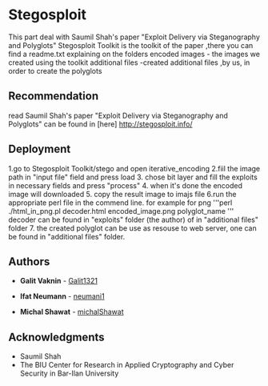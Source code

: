 # Stegosploit
This part deal with  Saumil Shah's paper "Exploit Delivery via Steganography and Polyglots"
Stegosploit Toolkit is the toolkit of the paper ,there you can find a readme.txt explaining on the folders
encoded images - the images we created using the toolkit 
additional files -created additional files ,by us, in order to create the polyglots

## Recommendation
read Saumil Shah's paper "Exploit Delivery via Steganography and Polyglots" can be found in [here] http://stegosploit.info/

## Deployment
1.go to Stegosploit Toolkit/stego and open iterative_encoding
2.fiil the image path in "input file" field and press load
3. chose bit layer and fill the exploits in necessary fields and press "process"
4. when it's done the encoded image will downloaded 
5. copy the result image to imajs file 
6.run the appropriate perl file in the commend line. 
  for example for png 
  '''perl
  ./html_in_png.pl decoder.html encoded_image.png polyglot_name
  '''
  decoder can be found in "exploits" folder (the author) of in "additional files" folder 
7. the created polyglot can be use as resouse to web server, one can be found in "additional files" folder.

## Authors

* **Galit Vaknin** - [Galit1321](https://github.com/Galit1321)

* **Ifat Neumann** - [neumani1](https://github.com/neumani1)

* **Michal Shawat** - [michalShawat](https://github.com/michalShawat)

## Acknowledgments

* Saumil Shah 
* The BIU Center for Research in Applied Cryptography and Cyber Security in Bar-Ilan University

